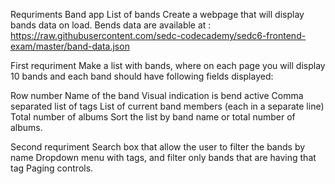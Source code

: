 Requriments
Band app
List of bands
Create a webpage that will display bands data on load. Bends data are available at : https://raw.githubusercontent.com/sedc-codecademy/sedc6-frontend-exam/master/band-data.json

First requriment
Make a list with bands, where on each page you will display 10 bands and each band should have following fields displayed:

Row number
Name of the band
Visual indication is bend active
Comma separated list of tags
List of current band members (each in a separate line)
Total number of albums
Sort the list by band name or total number of albums.

Second requriment
Search box that allow the user to filter the bands by name
Dropdown menu with tags, and filter only bands that are having that tag
Paging controls.